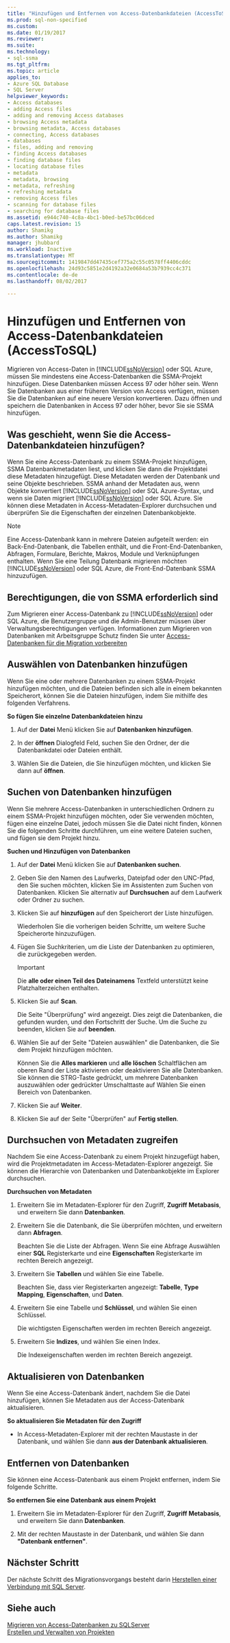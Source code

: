```yaml
---
title: "Hinzufügen und Entfernen von Access-Datenbankdateien (AccessToSQL) | Microsoft Docs"
ms.prod: sql-non-specified
ms.custom: 
ms.date: 01/19/2017
ms.reviewer: 
ms.suite: 
ms.technology:
- sql-ssma
ms.tgt_pltfrm: 
ms.topic: article
applies_to:
- Azure SQL Database
- SQL Server
helpviewer_keywords:
- Access databases
- adding Access files
- adding and removing Access databases
- browsing Access metadata
- browsing metadata, Access databases
- connecting, Access databases
- databases
- files, adding and removing
- finding Access databases
- finding database files
- locating database files
- metadata
- metadata, browsing
- metadata, refreshing
- refreshing metadata
- removing Access files
- scanning for database files
- searching for database files
ms.assetid: e944c740-4c8a-4bc1-b0ed-be57bc06dced
caps.latest.revision: 15
author: Shamikg
ms.author: Shamikg
manager: jhubbard
ms.workload: Inactive
ms.translationtype: MT
ms.sourcegitcommit: 1419847dd47435cef775a2c55c0578ff4406cddc
ms.openlocfilehash: 24d93c5851e2d4192a32e0684a53b7939cc4c371
ms.contentlocale: de-de
ms.lasthandoff: 08/02/2017

---
```

# <a name="adding-and-removing-access-database-files-accesstosql"></a>Hinzufügen und Entfernen von Access-Datenbankdateien (AccessToSQL)
Migrieren von Access-Daten in [!INCLUDE[ssNoVersion](../../includes/ssnoversion_md.md)] oder SQL Azure, müssen Sie mindestens eine Access-Datenbanken die SSMA-Projekt hinzufügen. Diese Datenbanken müssen Access 97 oder höher sein. Wenn Sie Datenbanken aus einer früheren Version von Access verfügen, müssen Sie die Datenbanken auf eine neuere Version konvertieren. Dazu öffnen und speichern die Datenbanken in Access 97 oder höher, bevor Sie sie SSMA hinzufügen.  
  
## <a name="what-happens-when-you-add-access-database-files"></a>Was geschieht, wenn Sie die Access-Datenbankdateien hinzufügen?  
Wenn Sie eine Access-Datenbank zu einem SSMA-Projekt hinzufügen, SSMA Datenbankmetadaten liest, und klicken Sie dann die Projektdatei diese Metadaten hinzugefügt. Diese Metadaten werden der Datenbank und seine Objekte beschrieben. SSMA anhand der Metadaten aus, wenn Objekte konvertiert [!INCLUDE[ssNoVersion](../../includes/ssnoversion_md.md)] oder SQL Azure-Syntax, und wenn sie Daten migriert [!INCLUDE[ssNoVersion](../../includes/ssnoversion_md.md)] oder SQL Azure. Sie können diese Metadaten in Access-Metadaten-Explorer durchsuchen und überprüfen Sie die Eigenschaften der einzelnen Datenbankobjekte.  
  
> [!NOTE]  
> Eine Access-Datenbank kann in mehrere Dateien aufgeteilt werden: ein Back-End-Datenbank, die Tabellen enthält, und die Front-End-Datenbanken, Abfragen, Formulare, Berichte, Makros, Module und Verknüpfungen enthalten. Wenn Sie eine Teilung Datenbank migrieren möchten [!INCLUDE[ssNoVersion](../../includes/ssnoversion_md.md)] oder SQL Azure, die Front-End-Datenbank SSMA hinzuzufügen.  
  
## <a name="permissions-that-are-required-by-ssma"></a>Berechtigungen, die von SSMA erforderlich sind  
Zum Migrieren einer Access-Datenbank zu [!INCLUDE[ssNoVersion](../../includes/ssnoversion_md.md)] oder SQL Azure, die Benutzergruppe und die Admin-Benutzer müssen über Verwaltungsberechtigungen verfügen. Informationen zum Migrieren von Datenbanken mit Arbeitsgruppe Schutz finden Sie unter [Access-Datenbanken für die Migration vorbereiten](http://msdn.microsoft.com/en-us/9b80a9e0-08e7-4b4d-b5ec-cc998d3f5114)  
  
## <a name="selecting-databases-to-add"></a>Auswählen von Datenbanken hinzufügen  
Wenn Sie eine oder mehrere Datenbanken zu einem SSMA-Projekt hinzufügen möchten, und die Dateien befinden sich alle in einem bekannten Speicherort, können Sie die Dateien hinzufügen, indem Sie mithilfe des folgenden Verfahrens.  
  
**So fügen Sie einzelne Datenbankdateien hinzu**  
  
1.  Auf der **Datei** Menü klicken Sie auf **Datenbanken hinzufügen**.  
  
2.  In der **öffnen** Dialogfeld Feld, suchen Sie den Ordner, der die Datenbankdatei oder Dateien enthält.  
  
3.  Wählen Sie die Dateien, die Sie hinzufügen möchten, und klicken Sie dann auf **öffnen**.  
  
## <a name="finding-databases-to-add"></a>Suchen von Datenbanken hinzufügen  
Wenn Sie mehrere Access-Datenbanken in unterschiedlichen Ordnern zu einem SSMA-Projekt hinzufügen möchten, oder Sie verwenden möchten, fügen eine einzelne Datei, jedoch müssen Sie die Datei nicht finden, können Sie die folgenden Schritte durchführen, um eine weitere Dateien suchen, und fügen sie dem Projekt hinzu.  
  
**Suchen und Hinzufügen von Datenbanken**  
  
1.  Auf der **Datei** Menü klicken Sie auf **Datenbanken suchen**.  
  
2.  Geben Sie den Namen des Laufwerks, Dateipfad oder den UNC-Pfad, den Sie suchen möchten, klicken Sie im Assistenten zum Suchen von Datenbanken. Klicken Sie alternativ auf **Durchsuchen** auf dem Laufwerk oder Ordner zu suchen.  
  
3.  Klicken Sie auf **hinzufügen** auf den Speicherort der Liste hinzufügen.  
  
    Wiederholen Sie die vorherigen beiden Schritte, um weitere Suche Speicherorte hinzuzufügen.  
  
4.  Fügen Sie Suchkriterien, um die Liste der Datenbanken zu optimieren, die zurückgegeben werden.  
  
    > [!IMPORTANT]  
    > Die **alle oder einen Teil des Dateinamens** Textfeld unterstützt keine Platzhalterzeichen enthalten.  
  
5.  Klicken Sie auf **Scan**.  
  
    Die Seite "Überprüfung" wird angezeigt. Dies zeigt die Datenbanken, die gefunden wurden, und den Fortschritt der Suche. Um die Suche zu beenden, klicken Sie auf **beenden**.  
  
6.  Wählen Sie auf der Seite "Dateien auswählen" die Datenbanken, die Sie dem Projekt hinzufügen möchten.  
  
    Können Sie die **Alles markieren** und **alle löschen** Schaltflächen am oberen Rand der Liste aktivieren oder deaktivieren Sie alle Datenbanken. Sie können die STRG-Taste gedrückt, um mehrere Datenbanken auszuwählen oder gedrückter Umschalttaste auf Wählen Sie einen Bereich von Datenbanken.  
  
7.  Klicken Sie auf **Weiter**.  
  
8.  Klicken Sie auf der Seite "Überprüfen" auf **Fertig stellen**.  
  
## <a name="browsing-access-metadata"></a>Durchsuchen von Metadaten zugreifen  
Nachdem Sie eine Access-Datenbank zu einem Projekt hinzugefügt haben, wird die Projektmetadaten im Access-Metadaten-Explorer angezeigt. Sie können die Hierarchie von Datenbanken und Datenbankobjekte im Explorer durchsuchen.  
  
**Durchsuchen von Metadaten**  
  
1.  Erweitern Sie im Metadaten-Explorer für den Zugriff, **Zugriff Metabasis**, und erweitern Sie dann **Datenbanken**.  
  
2.  Erweitern Sie die Datenbank, die Sie überprüfen möchten, und erweitern dann **Abfragen**.  
  
    Beachten Sie die Liste der Abfragen. Wenn Sie eine Abfrage Auswählen einer **SQL** Registerkarte und eine **Eigenschaften** Registerkarte im rechten Bereich angezeigt.  
  
3.  Erweitern Sie **Tabellen** und wählen Sie eine Tabelle.  
  
    Beachten Sie, dass vier Registerkarten angezeigt: **Tabelle**, **Type Mapping**, **Eigenschaften**, und **Daten**.  
  
4.  Erweitern Sie eine Tabelle und **Schlüssel**, und wählen Sie einen Schlüssel.  
  
    Die wichtigsten Eigenschaften werden im rechten Bereich angezeigt.  
  
5.  Erweitern Sie **Indizes**, und wählen Sie einen Index.  
  
    Die Indexeigenschaften werden im rechten Bereich angezeigt.  
  
## <a name="refreshing-databases"></a>Aktualisieren von Datenbanken  
Wenn Sie eine Access-Datenbank ändert, nachdem Sie die Datei hinzufügen, können Sie Metadaten aus der Access-Datenbank aktualisieren.  
  
**So aktualisieren Sie Metadaten für den Zugriff**  
  
-   In Access-Metadaten-Explorer mit der rechten Maustaste in der Datenbank, und wählen Sie dann **aus der Datenbank aktualisieren**.  
  
## <a name="removing-databases"></a>Entfernen von Datenbanken  
Sie können eine Access-Datenbank aus einem Projekt entfernen, indem Sie folgende Schritte.  
  
**So entfernen Sie eine Datenbank aus einem Projekt**  
  
1.  Erweitern Sie im Metadaten-Explorer für den Zugriff, **Zugriff Metabasis**, und erweitern Sie dann **Datenbanken**.  
  
2.  Mit der rechten Maustaste in der Datenbank, und wählen Sie dann **"Datenbank entfernen"**.  
  
## <a name="next-step"></a>Nächster Schritt  
Der nächste Schritt des Migrationsvorgangs besteht darin [Herstellen einer Verbindung mit SQL Server](http://msdn.microsoft.com/en-us/bb8c4bde-cfc2-4636-92ae-5dd24abe9536).  
  
## <a name="see-also"></a>Siehe auch  
[Migrieren von Access-Datenbanken zu SQLServer](http://msdn.microsoft.com/en-us/76a3abcf-2998-4712-9490-fe8d872c89ca)  
[Erstellen und Verwalten von Projekten](http://msdn.microsoft.com/en-us/f2d1f0b0-5394-4adb-b3f3-abd71eb68ca7)  
  

